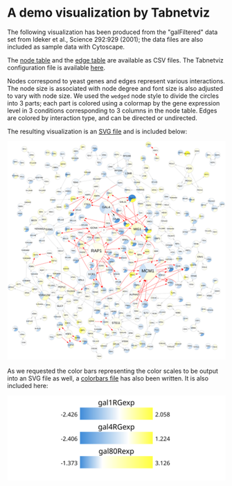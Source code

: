 # A demo visualization by Tabnetviz

The following visualization has been produced from the "galFiltered"
data set from Ideker et al., Science 292:929 (2001); the data files
are also included as sample data with Cytoscape.

The [node table](galExpData.csv) and the [edge table](galFiltered.csv)
are available as CSV files. The Tabnetviz configuration file is
available [here](galFiltered.yaml).

Nodes correspond to yeast genes and edges represent various
interactions. The node size is associated with node degree and font
size is also adjusted to vary with node size. We used the `wedged`
node style to divide the circles into 3 parts; each part is colored
using a colormap by the gene expression level in 3 conditions
corresponding to 3 columns in the node table. Edges are colored by
interaction type, and can be directed or undirected.

The resulting visualization is an [SVG file](galFiltered.svg) and is
included below:

![galFiltered](galFiltered.svg)

As we requested the color bars representing the color scales to be
output into an SVG file as well, a [colorbars
file](galFiltered_colorbars.svg) has also been written. It is also
included here:

![color bars](galFiltered_colorbars.svg)
